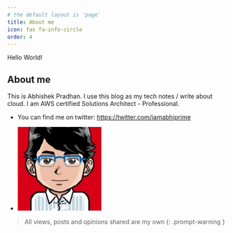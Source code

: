 ```yaml
---
# the default layout is 'page'
title: About me
icon: fas fa-info-circle
order: 4
---
```


Hello World!

## About me
This is Abhishek Pradhan. I use this blog as my tech notes / write about cloud. I am AWS certified Solutions Architect - Professional.

- You can find me on twitter: <https://twitter.com/iamabhiprime>

- ![image](/assets/img/favicons/avatar.jpg)

> All views, posts and opinions shared are my own
 {: .prompt-warning }
